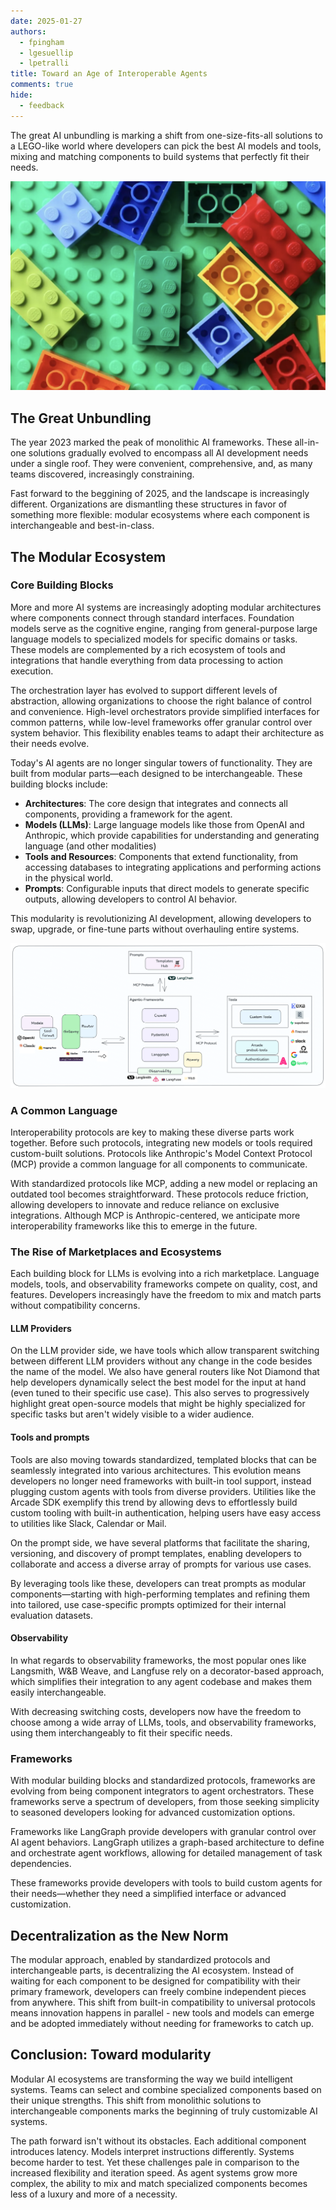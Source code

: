 ```yaml
---
date: 2025-01-27
authors:
  - fpingham
  - lgesuellip
  - lpetralli
title: Toward an Age of Interoperable Agents
comments: true
hide:
  - feedback
---
```


<style>
.md-content {
    text-align: justify;
}
</style>


The great AI unbundling is marking a shift from one-size-fits-all solutions to a LEGO-like world where developers can pick the best AI models and tools, mixing and matching components to build systems that perfectly fit their needs.

![Modular Ecosystem](../../assets/ecosystem_lego.png)

<!-- more -->

## The Great Unbundling
The year 2023 marked the peak of monolithic AI frameworks. These all-in-one solutions gradually evolved to encompass all AI development needs under a single roof. They were convenient, comprehensive, and, as many teams discovered, increasingly constraining.

Fast forward to the beggining of 2025, and the landscape is increasingly different. Organizations are dismantling these structures in favor of something more flexible: modular ecosystems where each component is interchangeable and best-in-class.

## The Modular Ecosystem

### Core Building Blocks

More and more AI systems are increasingly adopting modular architectures where components connect through standard interfaces. Foundation models serve as the cognitive engine, ranging from general-purpose large language models to specialized models for specific domains or tasks. These models are complemented by a rich ecosystem of tools and integrations that handle everything from data processing to action execution.

The orchestration layer has evolved to support different levels of abstraction, allowing organizations to choose the right balance of control and convenience. High-level orchestrators provide simplified interfaces for common patterns, while low-level frameworks offer granular control over system behavior. This flexibility enables teams to adapt their architecture as their needs evolve.

Today's AI agents are no longer singular towers of functionality. They are built from modular parts—each designed to be interchangeable. These building blocks include:

- **Architectures**: The core design that integrates and connects all components, providing a framework for the agent.
- **Models (LLMs)**: Large language models like those from OpenAI and Anthropic, which provide capabilities for understanding and generating language (and other modalities)
- **Tools and Resources**: Components that extend functionality, from accessing databases to integrating applications and performing actions in the physical world.
- **Prompts**: Configurable inputs that direct models to generate specific outputs, allowing developers to control AI behavior.

This modularity is revolutionizing AI development, allowing developers to swap, upgrade, or fine-tune parts without overhauling entire systems.

![Modular Ecosystem](../../assets/ecosystem_diagram.png)

### A Common Language

Interoperability protocols are key to making these diverse parts work together. Before such protocols, integrating new models or tools required custom-built solutions. Protocols like Anthropic's Model Context Protocol (MCP) provide a common language for all components to communicate.

With standardized protocols like MCP, adding a new model or replacing an outdated tool becomes straightforward. These protocols reduce friction, allowing developers to innovate and reduce reliance on exclusive integrations. Although MCP is Anthropic-centered, we anticipate more interoperability frameworks like this to emerge in the future.

### The Rise of Marketplaces and Ecosystems

Each building block for LLMs is evolving into a rich marketplace. Language models, tools, and observability frameworks  compete on quality, cost, and features. Developers increasingly have the freedom to mix and match parts without compatibility concerns.

#### LLM Providers

On the LLM provider side, we have tools which allow transparent switching between different LLM providers without any change in the code besides the name of the model. We also have general routers like Not Diamond that help developers dynamically select the best model for the input at hand (even tuned to their specific use case). This also serves to progressively highlight great open-source models that might be highly specialized for specific tasks but aren't widely visible to a wider audience.

#### Tools and prompts

Tools are also moving towards standardized, templated blocks that can be seamlessly integrated into various architectures. This evolution means developers no longer need frameworks with built-in tool support, instead plugging custom agents with tools from diverse providers. Utilities like the Arcade SDK exemplify this trend by allowing devs to effortlessly build custom tooling with built-in authentication, helping users have easy access to utilities like Slack, Calendar or Mail.

On the prompt side, we have several platforms that facilitate the sharing, versioning, and discovery of prompt templates, enabling developers to collaborate and access a diverse array of prompts for various use cases. 

By leveraging tools like these, developers can treat prompts as modular components—starting with high-performing templates and refining them into tailored, use case-specific prompts optimized for their internal evaluation datasets.

#### Observability

In what regards to observability frameworks, the most popular ones like Langsmith, W&B Weave, and Langfuse rely on a decorator-based approach, which simplifies their integration to any agent codebase and makes them easily interchangeable.

With decreasing switching costs, developers now have the freedom to choose among a wide array of LLMs, tools, and observability frameworks, using them interchangeably to fit their specific needs. 

### Frameworks

With modular building blocks and standardized protocols, frameworks are evolving from being component integrators to agent orchestrators. These frameworks serve a spectrum of developers, from those seeking simplicity to seasoned developers looking for advanced customization options.

Frameworks like LangGraph provide developers with granular control over AI agent behaviors. LangGraph utilizes a graph-based architecture to define and orchestrate agent workflows, allowing for detailed management of task dependencies.

These frameworks provide developers with tools to build custom agents for their needs—whether they need a simplified interface or advanced customization.

## Decentralization as the New Norm

The modular approach, enabled by standardized protocols and interchangeable parts, is decentralizing the AI ecosystem. Instead of waiting for each component to be designed for compatibility with their primary framework, developers can freely combine independent pieces from anywhere. This shift from built-in compatibility to universal protocols means innovation happens in parallel - new tools and models can emerge and be adopted immediately without needing for frameworks to catch up.

## Conclusion: Toward modularity

Modular AI ecosystems are transforming the way we build intelligent systems. Teams can select and combine specialized components based on their unique strengths. This shift from monolithic solutions to interchangeable components marks the beginning of truly customizable AI systems.

The path forward isn't without its obstacles. Each additional component introduces latency. Models interpret instructions differently. Systems become harder to test. Yet these challenges pale in comparison to the increased flexibility and iteration speed. As agent systems grow more complex, the ability to mix and match specialized components becomes less of a luxury and more of a necessity.
